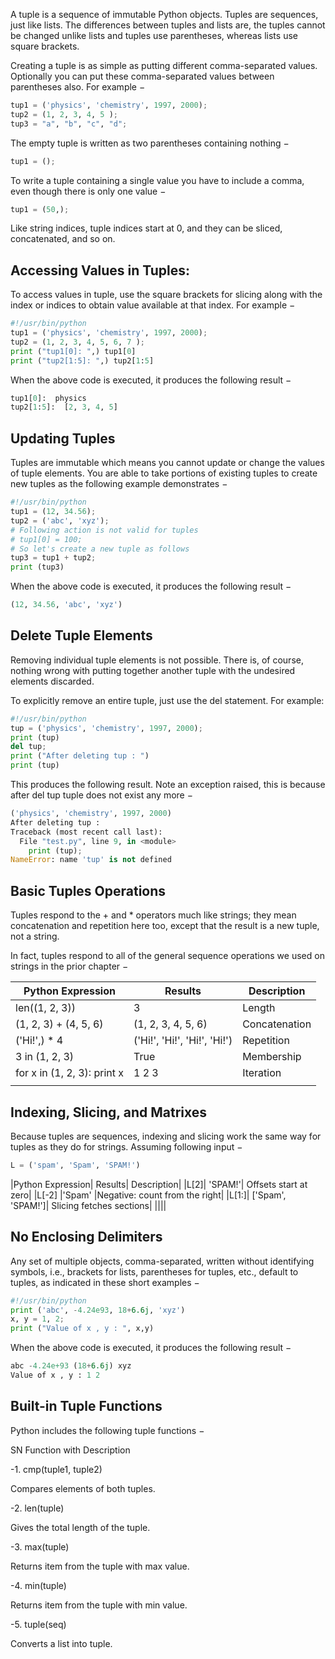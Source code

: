 A tuple is a sequence of immutable Python objects. Tuples are sequences, just like lists. The differences between tuples and lists are, the tuples cannot be changed unlike lists and tuples use parentheses, whereas lists use square brackets.

Creating a tuple is as simple as putting different comma-separated values. Optionally you can put these comma-separated values between parentheses also. For example −
```Python
tup1 = ('physics', 'chemistry', 1997, 2000);
tup2 = (1, 2, 3, 4, 5 );
tup3 = "a", "b", "c", "d";
```
The empty tuple is written as two parentheses containing nothing −
```Python
tup1 = ();
```
To write a tuple containing a single value you have to include a comma, even though there is only one value −
```Python
tup1 = (50,);
```
Like string indices, tuple indices start at 0, and they can be sliced, concatenated, and so on.

## Accessing Values in Tuples:
To access values in tuple, use the square brackets for slicing along with the index or indices to obtain value available at that index. For example −
```Python
#!/usr/bin/python
tup1 = ('physics', 'chemistry', 1997, 2000);
tup2 = (1, 2, 3, 4, 5, 6, 7 );
print ("tup1[0]: ",) tup1[0]
print ("tup2[1:5]: ",) tup2[1:5]
```
When the above code is executed, it produces the following result −
```Python
tup1[0]:  physics
tup2[1:5]:  [2, 3, 4, 5]
```
 

## Updating Tuples
Tuples are immutable which means you cannot update or change the values of tuple elements. You are able to take portions of existing tuples to create new tuples as the following example demonstrates −
```Python
#!/usr/bin/python
tup1 = (12, 34.56);
tup2 = ('abc', 'xyz');
# Following action is not valid for tuples
# tup1[0] = 100;
# So let's create a new tuple as follows
tup3 = tup1 + tup2;
print (tup3)
```
When the above code is executed, it produces the following result −
```Python
(12, 34.56, 'abc', 'xyz')
``` 

## Delete Tuple Elements
Removing individual tuple elements is not possible. There is, of course, nothing wrong with putting together another tuple with the undesired elements discarded.

To explicitly remove an entire tuple, just use the del statement. For example:
```Python
#!/usr/bin/python
tup = ('physics', 'chemistry', 1997, 2000);
print (tup)
del tup;
print ("After deleting tup : ")
print (tup)
```
This produces the following result. Note an exception raised, this is because after del tup tuple does not exist any more −
```Python
('physics', 'chemistry', 1997, 2000)
After deleting tup :
Traceback (most recent call last):
  File "test.py", line 9, in <module>
    print (tup);
NameError: name 'tup' is not defined
```
 

## Basic Tuples Operations
Tuples respond to the + and * operators much like strings; they mean concatenation and repetition here too, except that the result is a new tuple, not a string.

In fact, tuples respond to all of the general sequence operations we used on strings in the prior chapter −

|Python Expression|	Results|	Description|
|----|----|----|
|len((1, 2, 3))|	3	|Length|
|(1, 2, 3) + (4, 5, 6)|	(1, 2, 3, 4, 5, 6)|	Concatenation|
|('Hi!',) * 4|	('Hi!', 'Hi!', 'Hi!', 'Hi!')|	Repetition|
|3 in (1, 2, 3)|	True|	Membership|
|for x in (1, 2, 3): print x|	1 2 3|	Iteration|
|||
 

## Indexing, Slicing, and Matrixes
Because tuples are sequences, indexing and slicing work the same way for tuples as they do for strings. Assuming following input −
```Python
L = ('spam', 'Spam', 'SPAM!')
```

|Python Expression|	Results|	Description|
|L[2]|	'SPAM!'|	Offsets start at zero|
|L[-2]	|'Spam'	|Negative: count from the right|
|L[1:]|	['Spam', 'SPAM!']|	Slicing fetches sections|
||||
 

## No Enclosing Delimiters
Any set of multiple objects, comma-separated, written without identifying symbols, i.e., brackets for lists, parentheses for tuples, etc., default to tuples, as indicated in these short examples −
```Python
#!/usr/bin/python
print ('abc', -4.24e93, 18+6.6j, 'xyz')
x, y = 1, 2;
print ("Value of x , y : ", x,y)
```
When the above code is executed, it produces the following result −
```Python
abc -4.24e+93 (18+6.6j) xyz
Value of x , y : 1 2
```
 

## Built-in Tuple Functions
Python includes the following tuple functions −

SN	Function with Description

-1.	
cmp(tuple1, tuple2)


Compares elements of both tuples.

-2.	
len(tuple)


Gives the total length of the tuple.

-3.	
max(tuple)


Returns item from the tuple with max value.

-4.	
min(tuple)


Returns item from the tuple with min value.

-5.	
tuple(seq)


Converts a list into tuple.